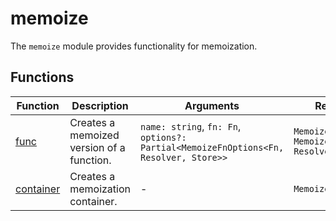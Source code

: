 # memoize

The `memoize` module provides functionality for memoization.

## Functions

| Function                   | Description                               | Arguments                                                                            | Return Type                                            |
|----------------------------|-------------------------------------------|--------------------------------------------------------------------------------------|--------------------------------------------------------|
| [func](fn.ts)              | Creates a memoized version of a function. | `name: string`, `fn: Fn`, `options?: Partial<MemoizeFnOptions<Fn, Resolver, Store>>` | `MemoizeFn<Fn, MemoizeFnOptions<Fn, Resolver, Store>>` |
| [container](containter.ts) | Creates a memoization container.          | -                                                                                    | `MemoizeContainer`                                     |
